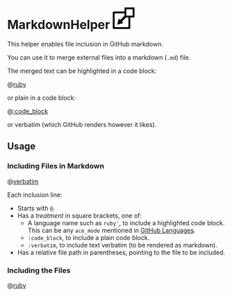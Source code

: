 # MarkdownHelper <img src="/images/include.png" width="50">

This helper enables file inclusion in GitHub markdown.

You can use it to merge external files into a markdown (```.md```) file.

The merged text can be highlighted in a code block:

@[ruby](include.rb)

or plain in a code block:

@[:code_block](include.rb)

or verbatim (which GitHub renders however it likes).

## Usage

### Including Files in Markdown

@[verbatim](include.md)

Each inclusion line:

* Starts with ```@```.
* Has a *treatment* in square brackets, one of:
  * A language name such as ```ruby'```, to include a highlighted code block.  This can be any ```ace_mode``` mentioned in [GitHub Languages](https://github.com/github/linguist/blob/master/lib/linguist/languages.yml).
  * ```:code_block```, to include a plain code block.
  * ```:verbatim```, to include text verbatim (to be rendered as markdown).
* Has a relative file path in parentheses, pointing to the file to be included.

### Including the Files

@[ruby](usage.rb)
